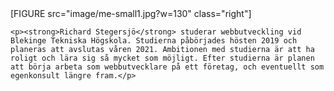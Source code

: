 <div class="author-byline">
    [FIGURE src="image/me-small1.jpg?w=130" class="right"]

    <p><strong>Richard Stegersjö</strong> studerar webbutveckling vid Blekinge Tekniska Högskola. Studierna påbörjades hösten 2019 och planeras att avslutas våren 2021. Ambitionen med studierna är att ha roligt och lära sig så mycket som möjligt. Efter studierna är planen att börja arbeta som webbutvecklare på ett företag, och eventuellt som egenkonsult längre fram.</p>
</div>
